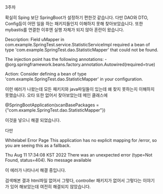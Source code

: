 3주차

확실히 Sping 보단 SpringBoot가 설정하기 편한것 같습니다. 다만 DAO와 DTO, Config등이 어떤 일을 하는 패키지들인지 이해하지 못해 찾아보았습니다. 또한 mybastis를 연결한 이후엔 실행 자체가 되지 않아 혼란이 왔습니다.

Description: Field uMapper in com.example.SpringTest.service.StatisticServiceImpl required a bean of type 'com.example.SpringTest.dao.StatisticMapper' that could not be found.

The injection point has the following annotations: - @org.springframework.beans.factory.annotation.Autowired(required=true)

Action: Consider defining a bean of type 'com.example.SpringTest.dao.StatisticMapper' in your configuration.

이런 에러가 나왔는데 모든 패키지와 java파일들이 있는데 왜 찾지 못하는지 이해하지 못했습니다. 오타 또한 없어서 찾아보았는데 메인 클래스에

@SpringBootApplication(scanBasePackages = {"com.example.SpringTest.dao.StatisticMapper"})

이것을 넣으니 해결 되었습니다.

다만

Whitelabel Error Page This application has no explicit mapping for /error, so you are seeing this as a fallback.

Thu Aug 11 17:34:08 KST 2022 There was an unexpected error (type=Not Found, status=404). No message available

이 에러가 나타나서 해결 중입니다.

검색해본 결과 html파일 없어서 그렇다, controller 패키지가 없어서 그렇다는 이야기가 있어 해보았는데 여전히 해결되지 않았습니다.
